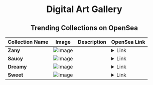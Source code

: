 <div align="center">

# Digital Art Gallery

## Trending Collections on OpenSea

| Collection Name                       | Image                                                                                     | Description                       | OpenSea Link                                                                                          |
|---------------------------------------|-------------------------------------------------------------------------------------------|-----------------------------------|--------------------------------------------------------------------------------------------------------|
| **Zany** | ![Image](https://i.seadn.io/s/raw/files/1f13a8b2ab85aac01c4ba77871cf7bfd.jpg?w=500&auto=format?w=200&auto=format) |  | <details><summary>Link</summary>[Zany](https://opensea.io/collection/zany-1495)</details> |
| **Saucy** | ![Image](https://i.seadn.io/s/raw/files/c765602e7cffd6d4b00d02bcfa88ec96.jpg?w=500&auto=format?w=200&auto=format) |  | <details><summary>Link</summary>[Saucy](https://opensea.io/collection/saucy-1401)</details> |
| **Dreamy** | ![Image](https://i.seadn.io/s/raw/files/a5eba4b5ab7b0283e18f6e27c9021c06.jpg?w=500&auto=format?w=200&auto=format) |  | <details><summary>Link</summary>[Dreamy](https://opensea.io/collection/dreamy-1512)</details> |
| **Sweet** | ![Image](https://i.seadn.io/s/raw/files/4335dd77c1355f5d10c711c8cdd2c178.jpg?w=500&auto=format?w=200&auto=format) |  | <details><summary>Link</summary>[Sweet](https://opensea.io/collection/sweet-1580)</details> |

</div>